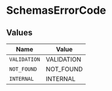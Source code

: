 # SchemasErrorCode


## Values

| Name         | Value        |
| ------------ | ------------ |
| `VALIDATION` | VALIDATION   |
| `NOT_FOUND`  | NOT_FOUND    |
| `INTERNAL`   | INTERNAL     |